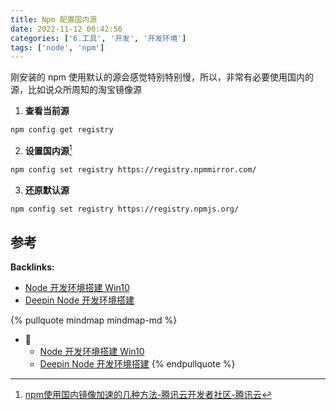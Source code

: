 ```yaml
---
title: Npm 配置国内源
date: 2022-11-12 00:42:56
categories: ['6.工具', '开发', '开发环境']
tags: ['node', 'npm']
---
```


刚安装的 npm 使用默认的源会感觉特别特别慢，所以，非常有必要使用国内的源，比如说众所周知的淘宝镜像源

1. **查看当前源**

```sh
npm config get registry
```

2. **设置国内源**[^1]

```sh
npm config set registry https://registry.npmmirror.com/
```

3. **还原默认源**
  
```sh
npm config set registry https://registry.npmjs.org/
```
  
  
## 参考

[^1]: [npm使用国内镜像加速的几种方法-腾讯云开发者社区-腾讯云](https://cloud.tencent.com/developer/article/1372949)

**Backlinks:**

- [Node 开发环境搭建 Win10](../8ae045022243ef5d9908e342c7c63a7c1c8c7951)
- [Deepin Node 开发环境搭建](../bc518616254162513c0aac7de77d137853f3de88)

{% pullquote mindmap mindmap-md %}
- 🔵
  - [Node 开发环境搭建 Win10](../8ae045022243ef5d9908e342c7c63a7c1c8c7951)
  - [Deepin Node 开发环境搭建](../bc518616254162513c0aac7de77d137853f3de88)
{% endpullquote %}